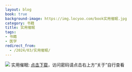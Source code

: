 ```yaml
---
layout: blog
book: true
background-image: https://img.locyoo.com/book实用催眠.jpg
category: 书籍
title: 实用催眠
tags:
- 书籍
- 医学
redirect_from:
  - /2024/03/实用催眠/
---
```

![](https://img.locyoo.com/book实用催眠.jpg)
实用催眠: <a name = "ref1" href="https://url18.ctfile.com/f/50983618-1449297907-fb8402?p=3619">点击下载</a>，访问密码请点击右上方“关于”自行查看